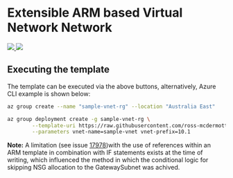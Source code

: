 
# Extensible ARM based Virtual Network Network



<a href="https://portal.azure.com/#create/Microsoft.Template/uri/https%3A%2F%2Fraw.githubusercontent.com%2Fross-mcdermott%2Fhybrid-azure-network-with-arm%master%2Fazuredeploy.json" target="_blank">
    <img src="http://azuredeploy.net/deploybutton.png"/> 
</a>

<a href="http://armviz.io/#/?load=https%3A%2F%2Fraw.githubusercontent.com%2Fross-mcdermott%2Fhybrid-azure-network-with-arm%2Fworking%2Fazuredeploy.json" target="_blank">
    <img src="http://armviz.io/visualizebutton.png"/> 
</a>

## Executing the template

The template can be executed via the above buttons, alternatively, Azure CLI example is shown below:

```bash
az group create --name "sample-vnet-rg" --location "Australia East"

az group deployment create -g sample-vnet-rg \
        --template-uri https://raw.githubusercontent.com/ross-mcdermott/hybrid-azure-network-with-arm/working/azuredeploy.json \
        --parameters vnet-name=sample-vnet vnet-prefix=10.1
```

**Note:**
A limitation (see issue [17978](https://github.com/MicrosoftDocs/azure-docs/issues/17878))with the use of references within an ARM template in combination with IF statements exists at the time of writing, which influenced the method in which the conditional logic for skipping NSG allocation to the GatewaySubnet was achived.
